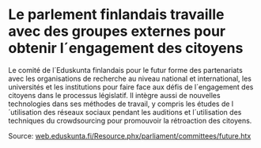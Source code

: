 # Le parlement finlandais travaille avec des groupes externes pour obtenir l´engagement des citoyens

Le comité de l´Eduskunta finlandais pour le futur forme des partenariats avec les organisations de recherche au niveau national et international, les universités et les institutions pour faire face aux défis de l´engagement des citoyens dans le processus législatif. Il intègre aussi de nouvelles technologies dans ses méthodes de travail, y compris les études de l´utilisation des réseaux sociaux pendant les auditions et l´utilisation des techniques du crowdsourcing pour promouvoir la rétroaction des citoyens.

Source: [web.eduskunta.fi/Resource.phx/parliament/committees/future.htx](http://web.eduskunta.fi/Resource.phx/parliament/committees/future.htx)
